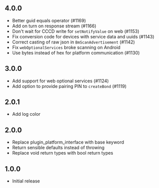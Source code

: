 ## 4.0.0
* Better guid equals operator (#1169)
* Add on turn on response stream (#1166)
* Don't wait for CCCD write for `setNotifyValue` on web (#1153)
* Fix conversion code for devices with service data and uuids (#1143)
* Correct casting of raw json in `BmScanAdvertisement` (#1142)
* Fix `webOptionalServices` broke scanning on Android
* Use bytes instead of hex for platform communication (#1130)

## 3.0.0
* Add support for web optional services (#1124)
* Add option to provide pairing PIN to `createBond` (#1119)

## 2.0.1
* Add log color

## 2.0.0
* Replace plugin_platform_interface with base keyword
* Return sensible defaults instead of throwing
* Replace void return types with bool return types

## 1.0.0
* Initial release
